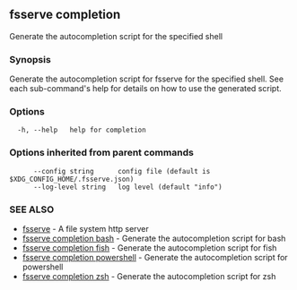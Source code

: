 ## fsserve completion

Generate the autocompletion script for the specified shell

### Synopsis

Generate the autocompletion script for fsserve for the specified shell.
See each sub-command's help for details on how to use the generated script.


### Options

```
  -h, --help   help for completion
```

### Options inherited from parent commands

```
      --config string      config file (default is $XDG_CONFIG_HOME/.fsserve.json)
      --log-level string   log level (default "info")
```

### SEE ALSO

* [fsserve](fsserve.md)	 - A file system http server
* [fsserve completion bash](fsserve_completion_bash.md)	 - Generate the autocompletion script for bash
* [fsserve completion fish](fsserve_completion_fish.md)	 - Generate the autocompletion script for fish
* [fsserve completion powershell](fsserve_completion_powershell.md)	 - Generate the autocompletion script for powershell
* [fsserve completion zsh](fsserve_completion_zsh.md)	 - Generate the autocompletion script for zsh

